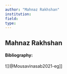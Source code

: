 ```yaml
---
author: "Mahnaz Rakhshan"
institution:
field:
type:
---
```


## Mahnaz Rakhshan
#### Bibliography:

![[@Mousavinasab2021-eg]]